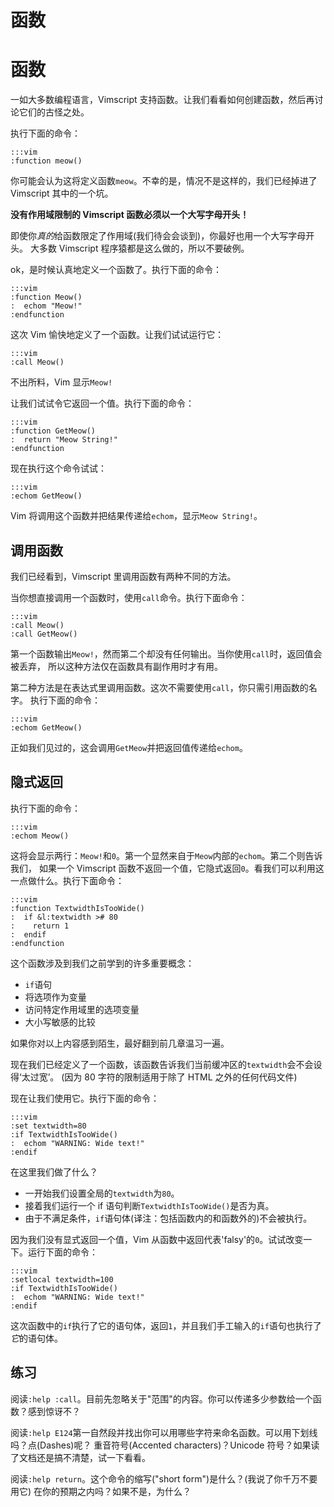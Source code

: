 # 函数

# 函数

一如大多数编程语言，Vimscript 支持函数。让我们看看如何创建函数，然后再讨论它们的古怪之处。

执行下面的命令：

```
:::vim
:function meow() 
```

你可能会认为这将定义函数`meow`。不幸的是，情况不是这样的，我们已经掉进了 Vimscript 其中的一个坑。

**没有作用域限制的 Vimscript 函数必须以一个大写字母开头！**

即使你*真的*给函数限定了作用域(我们待会会谈到)，你最好也用一个大写字母开头。 大多数 Vimscript 程序猿都是这么做的，所以不要破例。

ok，是时候认真地定义一个函数了。执行下面的命令：

```
:::vim
:function Meow()
:  echom "Meow!"
:endfunction 
```

这次 Vim 愉快地定义了一个函数。让我们试试运行它：

```
:::vim
:call Meow() 
```

不出所料，Vim 显示`Meow!`

让我们试试令它返回一个值。执行下面的命令：

```
:::vim
:function GetMeow()
:  return "Meow String!"
:endfunction 
```

现在执行这个命令试试：

```
:::vim
:echom GetMeow() 
```

Vim 将调用这个函数并把结果传递给`echom`，显示`Meow String!`。

## 调用函数

我们已经看到，Vimscript 里调用函数有两种不同的方法。

当你想直接调用一个函数时，使用`call`命令。执行下面命令：

```
:::vim
:call Meow()
:call GetMeow() 
```

第一个函数输出`Meow!`，然而第二个却没有任何输出。当你使用`call`时，返回值会被丢弃， 所以这种方法仅在函数具有副作用时才有用。

第二种方法是在表达式里调用函数。这次不需要使用`call`，你只需引用函数的名字。 执行下面的命令：

```
:::vim
:echom GetMeow() 
```

正如我们见过的，这会调用`GetMeow`并把返回值传递给`echom`。

## 隐式返回

执行下面的命令：

```
:::vim
:echom Meow() 
```

这将会显示两行：`Meow!`和`0`。第一个显然来自于`Meow`内部的`echom`。第二个则告诉我们， 如果一个 Vimscript 函数不返回一个值，它隐式返回`0`。看我们可以利用这一点做什么。执行下面命令：

```
:::vim
:function TextwidthIsTooWide()
:  if &l:textwidth ># 80
:    return 1
:  endif
:endfunction 
```

这个函数涉及到我们之前学到的许多重要概念：

*   `if`语句
*   将选项作为变量
*   访问特定作用域里的选项变量
*   大小写敏感的比较

如果你对以上内容感到陌生，最好翻到前几章温习一遍。

现在我们已经定义了一个函数，该函数告诉我们当前缓冲区的`textwidth`会不会设得‘太过宽’。 (因为 80 字符的限制适用于除了 HTML 之外的任何代码文件)

现在让我们使用它。执行下面的命令：

```
:::vim
:set textwidth=80
:if TextwidthIsTooWide()
:  echom "WARNING: Wide text!"
:endif 
```

在这里我们做了什么？

*   一开始我们设置全局的`textwidth`为`80`。
*   接着我们运行一个 if 语句判断`TextwidthIsTooWide()`是否为真。
*   由于不满足条件，`if`语句体(译注：包括函数内的和函数外的)不会被执行。

因为我们没有显式返回一个值，Vim 从函数中返回代表'falsy'的`0`。试试改变一下。运行下面的命令：

```
:::vim
:setlocal textwidth=100
:if TextwidthIsTooWide()
:  echom "WARNING: Wide text!"
:endif 
```

这次函数中的`if`执行了它的语句体，返回`1`，并且我们手工输入的`if`语句也执行了*它*的语句体。

## 练习

阅读`:help :call`。目前先忽略关于"范围"的内容。你可以传递多少参数给一个函数？感到惊讶不？

阅读`:help E124`第一自然段并找出你可以用哪些字符来命名函数。可以用下划线吗？点(Dashes)呢？ 重音符号(Accented characters)？Unicode 符号？如果读了文档还是搞不清楚，试一下看看。

阅读`:help return`。这个命令的缩写("short form")是什么？(我说了你千万不要用它) 在你的预期之内吗？如果不是，为什么？